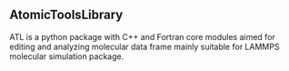 ## AtomicToolsLibrary
ATL is a python package with C++ and Fortran core modules aimed for editing and analyzing molecular data frame mainly
suitable for LAMMPS molecular simulation package.
